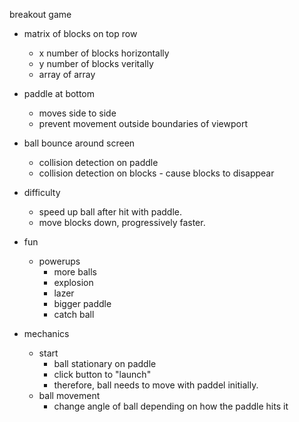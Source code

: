 breakout game

- matrix of blocks on top row
    - x number of blocks horizontally
    - y number of blocks veritally
    - array of array
- paddle at bottom
    - moves side to side
    - prevent movement outside boundaries of viewport
- ball bounce around screen
    - collision detection on paddle
    - collision detection on blocks - cause blocks to disappear


- difficulty
    - speed up ball after hit with paddle.
    - move blocks down, progressively faster.


- fun
    - powerups
        - more balls
        - explosion
        - lazer
        - bigger paddle
        - catch ball

- mechanics
    - start
        - ball stationary on paddle
        - click button to "launch"
        - therefore, ball needs to move with paddel initially.
    - ball movement
        - change angle of ball depending on how the paddle hits it